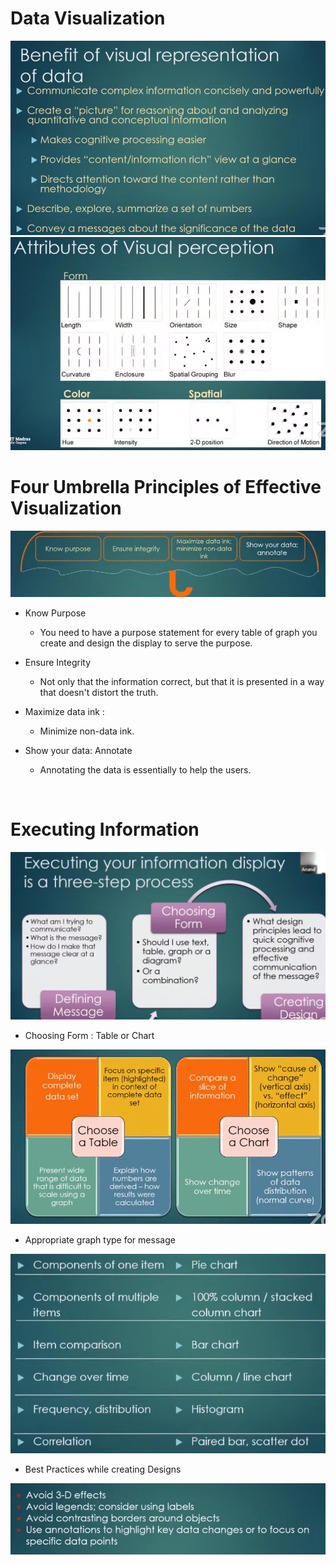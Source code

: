 # Data Visualization
![Alt text](static\image-3.png)
![Alt text](static\image-4.png)

# Four Umbrella Principles of Effective Visualization
![Alt text](static\image-10.png)
 - Know Purpose
   - You need to have a purpose statement for every table of graph you create and design the display to serve the purpose.

 - Ensure Integrity
   - Not only that the information correct, but that it is presented in a way that doesn't distort the truth.

 - Maximize data ink :
   - Minimize non-data ink. 

 - Show your data: Annotate
    - Annotating the data is essentially to help the users.

<br>

# Executing Information
![Alt text](static\image-11.png)

 - Choosing Form : Table or Chart

![Alt text](static\image-12.png)

 - Appropriate graph type for message

![Alt text](static\image-13.png)

 - Best Practices while creating Designs

![Alt text](static\image.png)

